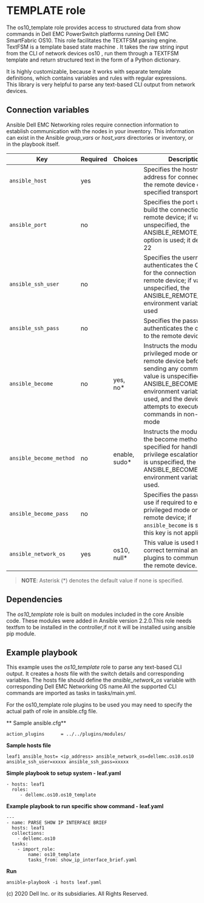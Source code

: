 TEMPLATE role
==============

The os10_template role provides access to structured data from show commands in Dell EMC PowerSwitch platforms running Dell EMC SmartFabric OS10. This role facilitates the TEXTFSM parsing engine. TextFSM is a template based state machine . It takes the raw string input from the CLI of network devices  os10 , run them through a TEXTFSM template and return structured text in the form of a Python dictionary.

It is highly customizable, because it works with separate template definitions, which contains variables and rules with regular expressions. This library is very helpful to parse any text-based CLI output from network devices.

Connection variables
--------------------

Ansible Dell EMC Networking roles require connection information to establish communication with the nodes in your inventory. This information can exist in the Ansible *group_vars* or *host_vars* directories or inventory, or in the playbook  itself.

| Key         | Required | Choices    | Description                                         |
|-------------|----------|------------|-----------------------------------------------------|
| ``ansible_host`` | yes      |            | Specifies the hostname or address for connecting to the remote device over the specified transport |
| ``ansible_port`` | no       |            | Specifies the port used to build the connection to the remote device; if value is unspecified, the ANSIBLE_REMOTE_PORT option is used; it defaults to 22 |
| ``ansible_ssh_user`` | no       |            | Specifies the username that authenticates the CLI login for the connection to the remote device; if value is unspecified, the ANSIBLE_REMOTE_USER environment variable value is used  |
| ``ansible_ssh_pass`` | no       |            | Specifies the password that authenticates the connection to the remote device. |
| ``ansible_become`` | no       | yes, no\*   | Instructs the module to enter privileged mode on the remote device before sending any commands; if value is unspecified, the ANSIBLE_BECOME environment variable value is used, and the device attempts to execute all commands in non-privileged mode |
| ``ansible_become_method`` | no       | enable, sudo\*   | Instructs the module to allow the become method to be specified for handling privilege escalation; if value is unspecified, the ANSIBLE_BECOME_METHOD environment variable value is used. |
| ``ansible_become_pass`` | no       |            | Specifies the password to use if required to enter privileged mode on the remote device; if ``ansible_become`` is set to no this key is not applicable. |
| ``ansible_network_os`` | yes      | os10, null\*  | This value is used to load the correct terminal and cliconf plugins to communicate with the remote device. |

> **NOTE**: Asterisk (\*) denotes the default value if none is specified.

Dependencies
------------

The *os10_template* role is built on  modules included in the core Ansible code. These modules were added in Ansible version 2.2.0.This role needs textfsm to be installed in the controller,if not it will be installed using ansible pip module.


Example playbook
----------------

This example uses the *os10_template* role to parse any text-based CLI output. It creates a *hosts* file with the switch details and corresponding variables. The hosts file should define the *ansible_network_os* variable with corresponding Dell EMC Networking OS name.All the supported CLI commands are imported as tasks in tasks/main.yml.
 
For the os10_template role plugins to be used you may need to specify the actual path of role in ansible.cfg file. 

** Sample ansible.cfg**

    action_plugins      = ../../plugins/modules/


**Sample hosts file**

    leaf1 ansible_host= <ip_address> ansible_network_os=dellemc.os10.os10 ansible_ssh_user=xxxxx ansible_ssh_pass=xxxxx


**Simple playbook to setup system - leaf.yaml**

    - hosts: leaf1
      roles:
         - dellemc.os10.os10_template



**Example playbook to run specific show command - leaf.yaml**


    ---
    - name: PARSE SHOW IP INTERFACE BRIEF
      hosts: leaf1
      collections:
        - dellemc.os10
      tasks:
        - import_role:
            name: os10_template
            tasks_from: show_ip_interface_brief.yaml
 


**Run**

    ansible-playbook -i hosts leaf.yaml

(c) 2020 Dell Inc. or its subsidiaries. All Rights Reserved.
